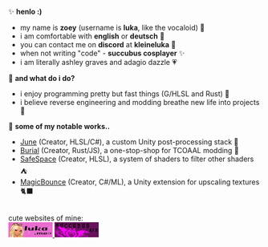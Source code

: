 ✨ **henlo :)**
<br>
- my name is **zoey** (username is **luka**, like the vocaloid) 🌺 
- i am comfortable with **english** or **deutsch** 🫶
- you can contact me on **discord** at **kleineluka** 🍨
- when not writing "code" - **succubus cosplayer** ✨
- i am literally ashley graves and adagio dazzle 💗

🌈 **and what do i do?**
<br>
- i enjoy programming pretty but fast things (G/HLSL and Rust) 🌼
- i believe reverse engineering and modding breathe new life into projects 🐸

🦄 **some of my notable works..**
<br>
- [June](https://www.luka.moe/june) (Creator, HLSL/C#), a custom Unity post-processing stack 📸
- [Burial](https://www.luka.moe/burial) (Creator, Rust/JS), a one-stop-shop for TCOAAL modding 🔪
- [SafeSpace](https://kleineluka.gumroad.com/l/safespace) (Creator, HLSL), a system of shaders to filter other shaders ⛺
- [MagicBounce](https://www.luka.moe/magicbounce) (Creator, C#/ML), a Unity extension for upscaling textures 🐈‍⬛

<br>
cute websites of mine:
<br>
<a href="https://luka.moe">
  <img src="luka_blinkie.gif" alt="Luka.moe Blinkie">
</a>
<a href="https://succubus.cafe">
  <img src="succubus_blinkie.gif" alt="Succubus.cafe Blinkie">
</a>
